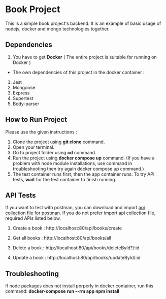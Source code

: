 # Book Project
This is a simple book project's backend.
It is an example of basic usage of nodejs, docker and mongo technologies together.

## Dependencies
1. You have to get **Docker** ( The entire project is suitable for running on Docker )
 - The own dependencies of this project in the docker container :
1. Jest
2. Mongoose
3. Express
4. Supertest
5. Body-parser
   
## How to Run Project
Please use the given instructions :
1. Clone the project using  **git clone**  command.
2. Open your terminal.
3. Go to project folder using  **cd**  command.
4. Run the project using  **docker compose up**  command. (If you have a problem with node module installations, use command in troubleshooting then try again docker compose up command.)
5. The test container runs first, then the app container runs. To try API tests, **wait** for the test container to finish running.

## API Tests
If you want to test with postman, you can download and import [api collection file for postman](/PostmanCollection.json). If you do not prefer import api collection file, required APIs listed below.

1. Create a book :
http://localhost:80/api/books/create

2. Get all books : http://localhost:80/api/books/all

3. Delete a book : http://localhost:80/api/books/deleteById?/:id

4. Update a book : http://localhost:80/api/books/updateById/:id

## Troubleshooting
If node packages does not install porperly in docker container, run this command: **docker-compose run --rm app npm install**

